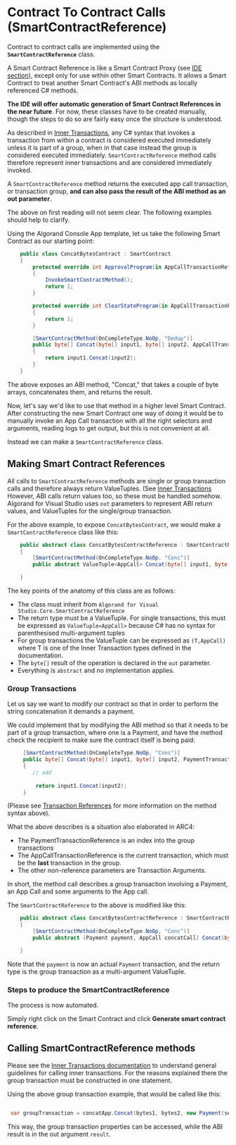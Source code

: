 # Contract To Contract Calls (SmartContractReference)

Contract to contract calls are implemented using the **```SmartContractReference```** class.

A Smart Contract Reference is like a Smart Contract Proxy (see [IDE section](../IDE/IDE.md)), except only
for use within other Smart Contracts. It allows a Smart Contract to treat another Smart Contract's ABI
methods as locally referenced C# methods.

**The IDE will offer automatic generation of Smart Contract References in the near future**. For now, these
classes have to be created manually, though the steps to do so are fairly easy once the structure is understood.

As described in [Inner Transactions](./InnerTransactions.md), any C# syntax that invokes a transaction from within a contract
is considered executed immediately unless it is part of a group, when in that case instead the group is considered executed
immediately. ```SmartContractReference``` method calls therefore represent inner transactions and are considered immediately
invoked.

A ```SmartContractReference``` method returns the executed app call transaction, or transaction group, **and can also
pass the result of the ABI method as an out parameter**.

The above on first reading will not seem clear. The following examples should help to clarify.

Using the Algorand Console App template, let us take the following Smart Contract as our starting point:

```csharp
    public class ConcatBytesContract : SmartContract
    {
        protected override int ApprovalProgram(in AppCallTransactionReference transaction)
        {
            InvokeSmartContractMethod();
            return 1;
        }

        protected override int ClearStateProgram(in AppCallTransactionReference transaction)
        {
            return 1;
        }

        [SmartContractMethod(OnCompleteType.NoOp, "Dedup")]
        public byte[] Concat(byte[] input1, byte[] input2, AppCallTransactionReference current)
        {
            return input1.Concat(input2);
        }
    }

```

The above exposes an ABI method, "Concat," that takes a couple of byte arrays, concatenates them, and returns the result.

Now, let's say we'd like to use that method in a higher level Smart Contract. After constructing the new Smart Contract
one way of doing it would be to manually invoke an App Call transaction with all the right selectors and arguments, reading
logs to get output, but this is not convenient at all.

Instead we can make a ```SmartContractReference``` class.

## Making Smart Contract References

All calls to ```SmartContractReference``` methods are single or group transaction calls and therefore always return ValueTuples.
(See [Inner Transactions](./InnerTransactions.md) However, ABI calls return values too, so these must be handled somehow.
Algorand for Visual Studio uses ```out``` parameters to represent ABI return values, and ValueTuples for the single/group transaction.

For the above example, to expose ```ConcatBytesContract```, we would make a ```SmartContractReference``` class like this:

```csharp
    public abstract class ConcatBytesContractReference : SmartContractReference
    {
        [SmartContractMethod(OnCompleteType.NoOp, "Conc")]
        public abstract ValueTuple<AppCall> Concat(byte[] input1, byte[] input2, out byte[] result);

    }
```

The key points of the anatomy of this class are as follows:
- The class must inherit from ```Algorand for Visual Studio.Core.SmartContractReference```
- The return type must be a ValueTuple. For single transactions, this must be expressed as ```ValueTuple<AppCall>``` because C# has no syntax for parenthesised
multi-argument tuples
- For group transactions the ValueTuple can be expressed as ```(T,AppCall)``` where T is one of the Inner Transaction types defined in the documentation.
- The ```byte[]``` result of the operation is declared in the ```out``` parameter.
- Everything is ```abstract``` and no implementation applies.

### Group Transactions

Let us say we want to modify our contract so that in order to perform the string concatenation it demands a payment.

We could implement that by modifying the ABI method so that it needs to be part of a group transaction, where one is a Payment, and have
the method check the recipient to make sure the contract itself is being paid:

```csharp
     [SmartContractMethod(OnCompleteType.NoOp, "Conc")]
     public byte[] Concat(byte[] input1, byte[] input2, PaymentTransactionReference payment,  AppCallTransactionReference current)
     {
        // add
     
         return input1.Concat(input2);
     }
```

(Please see [Transaction References](./TransactionReferences.md) for more information on the method syntax above).

What the above describes is a situation also elaborated in ARC4:
- The PaymentTransactionReference is an index into the group transactions
- The AppCallTransactionReference is the current transaction, which must be the **last** transaction in the group.
- The other non-reference parameters are Transaction Arguments.

In short, the method call describes a group transaction involving a Payment, an App Call and some arguments to the App call.

The ```SmartContractReference``` to the above is modified like this:

```csharp
    public abstract class ConcatBytesContractReference : SmartContractReference
    {
        [SmartContractMethod(OnCompleteType.NoOp, "Conc")]
        public abstract (Payment payment, AppCall concatCall) Concat(byte[] input1, byte[] input2, Payment payment, out byte[] result);

    }
```

Note that the ```payment``` is now an actual ```Payment``` transaction, and the return type is the group transaction as a multi-argument ValueTuple.

### Steps to produce the SmartContractReference

The process is now automated.

Simply right click on the Smart Contract and click **Generate smart contract reference**. 

## Calling SmartContractReference methods

Please see the [Inner Transactions documentation](./InnerTransactions.md) to understand general guidelines for calling inner transactions. For the reasons explained there
the group transaction must be constructed in one statement.

Using the above group transaction example, that would be called like this:

```csharp

 var groupTransaction = concatApp.Concat(bytes1, bytes2, new Payment(sender,10), out byte[] result);

```

This way, the group transaction properties can be accessed, while the ABI result is in the out argument ```result```.



